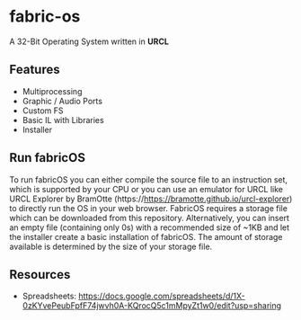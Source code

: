 # fabric-os
A 32-Bit Operating System written in **URCL**

## Features ##
- Multiprocessing
- Graphic / Audio Ports
- Custom FS
- Basic IL with Libraries
- Installer

## Run fabricOS ##
To run fabricOS you can either compile the source file to an instruction set, which is supported by your CPU or you can use an emulator for URCL like URCL Explorer by BramOtte (https://https://bramotte.github.io/urcl-explorer) to directly run the OS in your web browser. FabricOS requires a storage file which can be downloaded from this repository. Alternatively, you can insert an empty file (containing only 0s) with a recommended size of ~1KB and let the installer create a basic installation of fabricOS. The amount of storage available is determined by the size of your storage file.

## Resources ##
- Spreadsheets:
https://docs.google.com/spreadsheets/d/1X-0zKYvePeubFpfF74jwvh0A-KQrocQ5c1mMpyZt1w0/edit?usp=sharing
